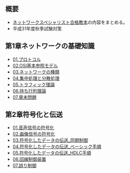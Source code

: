 ## 概要

- [ネットワークスペシャリスト合格教本][Amazonリンク]の内容をまとめる。
- 平成31年度秋季試験対策

[Amazonリンク]: https://www.amazon.co.jp/%E5%B9%B3%E6%88%9030%E5%B9%B4%E5%BA%A6-%E3%83%8D%E3%83%83%E3%83%88%E3%83%AF%E3%83%BC%E3%82%AF%E3%82%B9%E3%83%9A%E3%82%B7%E3%83%A3%E3%83%AA%E3%82%B9%E3%83%88%E5%90%88%E6%A0%BC%E6%95%99%E6%9C%AC-%E6%83%85%E5%A0%B1%E5%87%A6%E7%90%86%E6%8A%80%E8%A1%93%E8%80%85%E8%A9%A6%E9%A8%93-%E5%B2%A1%E5%B6%8B-%E8%A3%95%E5%8F%B2/dp/4774193313


## 第1章ネットワークの基礎知識
- [01.プロトコル](mdFiles/第1章ネットワークの基礎知識/01.プロトコル.md)
- [02.OSI基本参照モデル](mdFiles/第1章ネットワークの基礎知識/02.OSI基本参照モデル.md)
- [03.ネットワークの種類](mdFiles/第1章ネットワークの基礎知識/03.ネットワークの種類.md)
- [04.集中処理と分散処理](mdFiles/第1章ネットワークの基礎知識/04.集中処理と分散処理.md)
- [05.トラフィック理論](mdFiles/第1章ネットワークの基礎知識/05.トラフィック理論.md)
- [06.待ち行列理論](mdFiles/第1章ネットワークの基礎知識/06.待ち行列理論.md)
- [07.章末問題](mdFiles/第1章ネットワークの基礎知識/07.章末問題.md)

## 第2章符号化と伝送
- [01.音声信号の符号化](mdFiles/第2章符号化と伝送/01.音声信号の符号化.md)
- [02.画像信号の符号化](mdFiles/第2章符号化と伝送/02.画像信号の符号化.md)
- [03.符号化したデータの伝送\_同期制御](mdFiles/第2章符号化と伝送/03.符号化したデータの伝送_同期制御.md)
- [04.符号化したデータの伝送\_ベーシック手順](mdFiles/第2章符号化と伝送/04.符号化したデータの伝送_ベーシック手順.md)
- [05.符号化したデータの伝送\_HDLC手順](mdFiles/第2章符号化と伝送/05.符号化したデータの伝送_HDLC手順.md)
- [06.回線制御装置](mdFiles/第2章符号化と伝送/06.回線制御装置.md)
- [07.誤り制御](mdFiles/第2章符号化と伝送/07.誤り制御.md)

